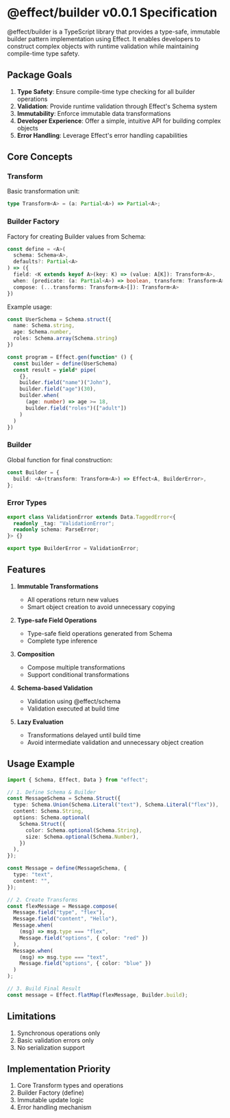 # @effect/builder v0.0.1 Specification

@effect/builder is a TypeScript library that provides a type-safe, immutable builder pattern implementation using Effect. It enables developers to construct complex objects with runtime validation while maintaining compile-time type safety.

## Package Goals

1. **Type Safety**: Ensure compile-time type checking for all builder operations
2. **Validation**: Provide runtime validation through Effect's Schema system
3. **Immutability**: Enforce immutable data transformations
4. **Developer Experience**: Offer a simple, intuitive API for building complex objects
5. **Error Handling**: Leverage Effect's error handling capabilities

## Core Concepts

### Transform

Basic transformation unit:

```typescript
type Transform<A> = (a: Partial<A>) => Partial<A>;
```

### Builder Factory

Factory for creating Builder values from Schema:

```typescript
const define = <A>(
  schema: Schema<A>,
  defaults?: Partial<A>
) => ({
  field: <K extends keyof A>(key: K) => (value: A[K]): Transform<A>,
  when: (predicate: (a: Partial<A>) => boolean, transform: Transform<A>): Transform<A>,
  compose: (...transforms: Transform<A>[]): Transform<A>
})
```

Example usage:

```typescript
const UserSchema = Schema.struct({
  name: Schema.string,
  age: Schema.number,
  roles: Schema.array(Schema.string)
})

const program = Effect.gen(function* () {
  const builder = define(UserSchema)
  const result = yield* pipe(
    {},
    builder.field("name")("John"),
    builder.field("age")(30),
    builder.when(
      (age: number) => age >= 18,
      builder.field("roles")(["adult"])
    )
  )
})
```

### Builder

Global function for final construction:

```typescript
const Builder = {
  build: <A>(transform: Transform<A>) => Effect<A, BuilderError>,
};
```

### Error Types

```typescript
export class ValidationError extends Data.TaggedError<{
  readonly _tag: "ValidationError";
  readonly schema: ParseError;
}> {}

export type BuilderError = ValidationError;
```

## Features

1. **Immutable Transformations**

   - All operations return new values
   - Smart object creation to avoid unnecessary copying

2. **Type-safe Field Operations**

   - Type-safe field operations generated from Schema
   - Complete type inference

3. **Composition**

   - Compose multiple transformations
   - Support conditional transformations

4. **Schema-based Validation**

   - Validation using @effect/schema
   - Validation executed at build time

5. **Lazy Evaluation**
   - Transformations delayed until build time
   - Avoid intermediate validation and unnecessary object creation

## Usage Example

```typescript
import { Schema, Effect, Data } from "effect";

// 1. Define Schema & Builder
const MessageSchema = Schema.Struct({
  type: Schema.Union(Schema.Literal("text"), Schema.Literal("flex")),
  content: Schema.String,
  options: Schema.optional(
    Schema.Struct({
      color: Schema.optional(Schema.String),
      size: Schema.optional(Schema.Number),
    })
  ),
});

const Message = define(MessageSchema, {
  type: "text",
  content: "",
});

// 2. Create Transforms
const flexMessage = Message.compose(
  Message.field("type", "flex"),
  Message.field("content", "Hello"),
  Message.when(
    (msg) => msg.type === "flex",
    Message.field("options", { color: "red" })
  ),
  Message.when(
    (msg) => msg.type === "text",
    Message.field("options", { color: "blue" })
  )
);

// 3. Build Final Result
const message = Effect.flatMap(flexMessage, Builder.build);
```

## Limitations

1. Synchronous operations only
2. Basic validation errors only
3. No serialization support

## Implementation Priority

1. Core Transform types and operations
2. Builder Factory (define)
3. Immutable update logic
4. Error handling mechanism
